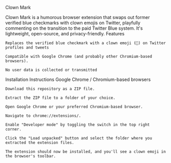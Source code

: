 Clown Mark

Clown Mark is a humorous browser extension that swaps out former verified blue checkmarks with clown emojis on Twitter, playfully commenting on the transition to the paid Twitter Blue system. It's lightweight, open-source, and privacy-friendly.
Features

    Replaces the verified blue checkmark with a clown emoji (🤡) on Twitter profiles and tweets

    Compatible with Google Chrome (and probably other Chromium-based browsers).

    No user data is collected or transmitted

Installation Instructions
Google Chrome / Chromium-based browsers

    Download this repository as a ZIP file.

    Extract the ZIP file to a folder of your choice.

    Open Google Chrome or your preferred Chromium-based browser.

    Navigate to chrome://extensions/.

    Enable "Developer mode" by toggling the switch in the top right corner.

    Click the "Load unpacked" button and select the folder where you extracted the extension files.

    The extension should now be installed, and you'll see a clown emoji in the browser's toolbar.
